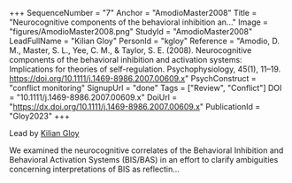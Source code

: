 +++
SequenceNumber = "7"
Anchor = "AmodioMaster2008"
Title = "Neurocognitive components of the behavioral inhibition an..."
Image = "figures/AmodioMaster2008.png"
StudyId = "AmodioMaster2008"
LeadFullName = "Kilian Gloy"
PersonId = "kgloy"
Reference = "Amodio, D. M., Master, S. L., Yee, C. M., & Taylor, S. E. (2008). Neurocognitive components of the behavioral inhibition and activation systems: Implications for theories of self-regulation. Psychophysiology, 45(1), 11–19. https://doi.org/10.1111/j.1469-8986.2007.00609.x"
PsychConstruct = "conflict monitoring"
SignupUrl = "done"
Tags = ["Review", "Conflict"]
DOI = "10.1111/j.1469-8986.2007.00609.x"
DoiUrl = "https://dx.doi.org/10.1111/j.1469-8986.2007.00609.x"
PublicationId = "Gloy2023"
+++

Lead by [Kilian Gloy](/people/#kgloy)

We examined the neurocognitive correlates of the Behavioral Inhibition and Behavioral Activation Systems (BIS/BAS) in an effort to clarify ambiguities concerning interpretations of BIS as reflectin...